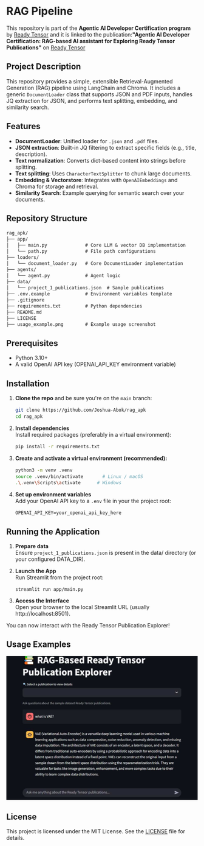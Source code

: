# RAG Pipeline
This repository is part of the **Agentic AI Developer Certification program** by [Ready Tensor](https://www.readytensor.ai)
and it is linked to the publication:**"Agentic AI Developer Certification: RAG-based AI assistant for Exploring Ready Tensor Publications"** on [Ready Tensor](https://www.readytensor.ai)

## Project Description
This repository provides a simple, extensible Retrieval-Augmented Generation (RAG) pipeline using LangChain and Chroma. It includes a generic `DocumentLoader` class that supports JSON and PDF inputs, handles JQ extraction for JSON, and performs text splitting, embedding, and similarity search.

## Features
* **DocumentLoader**: Unified loader for `.json` and `.pdf` files.
* **JSON extraction**: Built-in JQ filtering to extract specific fields (e.g., title, description).
* **Text normalization**: Converts dict-based content into strings before splitting.
* **Text splitting**: Uses `CharacterTextSplitter` to chunk large documents.
* **Embedding & Vectorstore**: Integrates with `OpenAIEmbeddings` and Chroma for storage and retrieval.
* **Similarity Search**: Example querying for semantic search over your documents.

## Repository Structure
```
rag_apk/
├── app/                            
│   ├── main.py              # Core LLM & vector DB implementation
│   └── path.py              # File path configurations
├── loaders/                        
│   └── document_loader.py   # Core DocumentLoader implementation
├── agents/                      
│   └── agent.py             # Agent logic
├── data/                         
│   └── project_1_publications.json  # Sample publications 
├── .env.example             # Environment variables template
├── .gitignore
├── requirements.txt         # Python dependencies
├── README.md
├── LICENSE
├── usage_example.png        # Example usage screenshot
```
## Prerequisites
* Python 3.10+
* A valid OpenAI API key (OPENAI_API_KEY environment variable)

## Installation
1. **Clone the repo** and be sure you're on the `main` branch:

   ```bash
   git clone https://github.com/Joshua-Abok/rag_apk
   cd rag_apk
   ```
2. **Install dependencies**   
   Install required packages (preferably in a virtual environment):

   ```bash
   pip install -r requirements.txt
   ```
3. **Create and activate a virtual environment (recommended):**      
   
    ```bash
   python3 -m venv .venv
   source .venv/bin/activate       # Linux / macOS
   .\.venv\Scripts\activate      # Windows
   ```
3. **Set up environment variables**  
   Add your OpenAI API key to a `.env` file in your the project root:

   ```env
   OPENAI_API_KEY=your_openai_api_key_here
   ```
## Running the Application  
1. **Prepare data**    
   Ensure `project_1_publications.json` is present in the data/ directory (or your configured DATA_DIR).  

2. **Launch the App**     
   Run Streamlit from the project root:  
  
   ```
   streamlit run app/main.py
   ```
   
3. **Access the Interface**          
   Open your browser to the local Streamlit URL (usually http://localhost:8501).        

You can now interact with the Ready Tensor Publication Explorer!  

## Usage Examples 
![Usage Example Modified](usage_example_modified.jpeg)

## License
This project is licensed under the MIT License. See the [LICENSE](LICENSE.txt) file for details.
